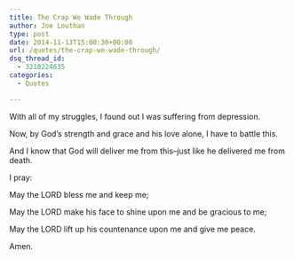 ```yaml
---
title: The Crap We Wade Through
author: Joe Louthan
type: post
date: 2014-11-13T15:00:30+00:00
url: /quotes/the-crap-we-wade-through/
dsq_thread_id:
  - 3218224635
categories:
  - Quotes

---
```

With all of my struggles, I found out I was suffering from depression.

Now, by God&#8217;s strength and grace and his love alone, I have to battle this.

And I know that God will deliver me from this&#8211;just like he delivered me from death.

I pray:
  
May the LORD bless me and keep me;
  
May the LORD make his face to shine upon me and be gracious to me;
  
May the LORD lift up his countenance upon me and give me peace.

Amen.